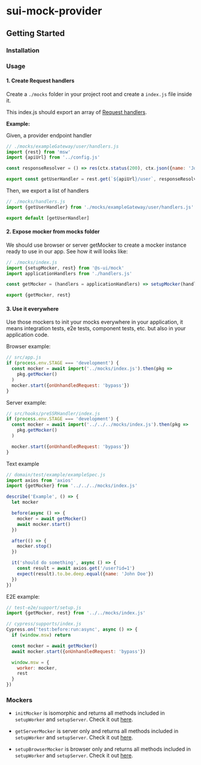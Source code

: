 # sui-mock-provider

## Getting Started

### Installation

### Usage

#### 1. Create Request handlers
Create a `./mocks` folder in your project root and create a `index.js` file inside it.

This index.js should export an array of [Request handlers](https://mswjs.io/docs/basics/request-handler).

**Example:**

Given, a provider endpoint handler

```js
// ./mocks/exampleGateway/user/handlers.js
import {rest} from 'msw'
import {apiUrl} from '../config.js'

const responseResolver = () => res(ctx.status(200), ctx.json({name: 'John Doe'}))

export const getUserHandler = rest.get(`${apiUrl}/user`, responseResolver)
```

Then, we export a list of handlers

```js
// ./mocks/handlers.js
import {getUserHandler} from './mocks/exampleGateway/user/handlers.js'

export default [getUserHandler]
```

#### 2. Expose mocker from mocks folder

We should use browser or server getMocker to create a mocker instance ready to use in our app. See how it will looks like:


```js
// ./mocks/index.js
import {setupMocker, rest} from '@s-ui/mock'
import applicationHandlers from './handlers.js'

const getMocker = (handlers = applicationHandlers) => setupMocker(handlers)

export {getMocker, rest}
```

#### 3. Use it everywhere
Use those mockers to init your mocks everywhere in your application, it means integration tests, e2e tests, component tests, etc. but also in your application code.

Browser example:

```js
// src/app.js
if (process.env.STAGE === 'development') {
  const mocker = await import('../mocks/index.js').then(pkg =>
    pkg.getMocker()
  )
  mocker.start({onUnhandledRequest: 'bypass'})
}
```

Server example:

```js
// src/hooks/preSSRHandler/index.js
if (process.env.STAGE === 'development') {
  const mocker = await import('../../../mocks/index.js').then(pkg =>
    pkg.getMocker()
  )

  mocker.start({onUnhandledRequest: 'bypass'})
}
```

Text example

```js
// domain/test/example/exampleSpec.js
import axios from 'axios'
import {getMocker} from '../../../mocks/index.js'

describe('Example', () => {
  let mocker

  before(async () => {
    mocker = await getMocker()
    await mocker.start()
  })

  after(() => {
    mocker.stop()
  })

  it('should do something', async () => {
    const result = await axios.get('/user?id=1')
    expect(result).to.be.deep.equal({name: 'John Doe'})
  })
})
```

E2E example:

```js
// test-e2e/support/setup.js
import {getMocker, rest} from '../../mocks/index.js'

// cypress/supports/index.js
Cypress.on('test:before:run:async', async () => {
  if (window.msw) return

  const mocker = await getMocker()
  await mocker.start({onUnhandledRequest: 'bypass'})

  window.msw = {
    worker: mocker,
    rest
  }
})
```

### Mockers

- `initMocker` is isomorphic and returns all methods included in `setupWorker` and `setupServer`. Check it out [here](https://mswjs.io/docs/api/).

- `getServerMocker` is server only and returns all methods included in `setupWorker` and `setupServer`. Check it out [here](https://mswjs.io/docs/api/setup-server). 

- `setupBrowserMocker` is browser only and returns all methods included in `setupWorker` and `setupServer`. Check it out [here](https://mswjs.io/docs/api/setup-worker).